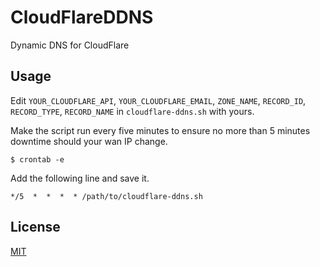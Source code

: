 # CloudFlareDDNS
Dynamic DNS for CloudFlare

## Usage

Edit `YOUR_CLOUDFLARE_API`, `YOUR_CLOUDFLARE_EMAIL`, `ZONE_NAME`, `RECORD_ID`, `RECORD_TYPE`, `RECORD_NAME` in `cloudflare-ddns.sh` with yours.

Make the script run every five minutes to ensure no more than 5 minutes downtime should your wan IP change.
  
    $ crontab -e

Add the following line and save it.

    */5  *  *  *  * /path/to/cloudflare-ddns.sh

## License
[MIT](http://thi.mit-license.org)
